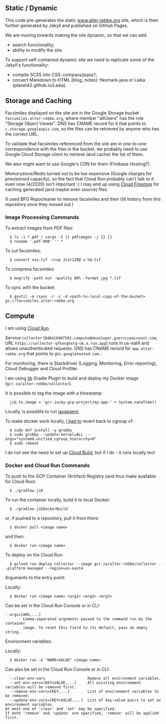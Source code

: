 ## Static / Dynamic ##

This code pre-generates the static www.alter-rebbe.org site,
which is then further generated by Jekyll and published on GitHub Pages.

We are moving towards making the site dynamic, so that we can add:  
- search functionality;
- ability to modify the site.

To support self-contained dynamic site we need to replicate some of the Jekyll's functionality:
- compile SCSS into CSS: compass/jsass?;
- convert Markdown to HTML (blog, notes): flexmark-java or Laika (planet42.github.io/Laika).

## Storage and Caching ##

Facsimiles displayed on the site are in the Google Storage bucket `facsimiles.alter-rebbe.org`,
where member "allUsers" has the role "Storage Object Viewer".
DNS has CNAME record for it that points to `c.storage.googleapis.com`,
so the files can be retrieved by anyone who has the correct URL.

To validate that facsimiles referenced from the site are in one-to-one correspondence with
the files in the bucket, we probably need to use Google Cloud Storage client to retrieve
(and cache) the list of them.

We also might want to use Google's CDN for them (Firebase Hosting?).

Memorystore/Redis turned out to be too expensive (Google charges for *provisioned* capacity),
so the fact that Cloud Run probably can't talk to it even now (4/2020) isn't important :(
I may end up using [Cloud Firestore](https://firebase.google.com/docs/firestore)
for caching generated (and maybe even source) files.

(I used BFG Repocleaner to remove facsimiles and their Git history from this repository
once they moved out.)
   
### Image Processing Commands ###

To extract images from PDF files:
```
  $ ls -1 *.pdf | xargs -I {} pdfimages -j {} {}
  $ rename '.pdf-000' '' *
```

To cut facsimiles:
```
  $ convert xxx.tif -crop 2x1+120@ x-%d.tif
```

To compress facsimiles:
```
  $ mogrify -path out -quality 80% -format jpg *.tif
```

To sync with the bucket:
```
  $ gsutil -m rsync -r -c -d <path-to-local-copy-of-the-bucket> gs://facsimiles.alter-rebbe.org
```

## Compute ##

I am using [Cloud Run](https://cloud.google.com/run#key-features).

Service `collector` (`940416907592-compute@developer.gserviceaccount.com`;
URL `https://collector-qfkasghxtq-uk.a.run.app`) runs in us-eat4 and allows
unauthenticated requests.
DNS has CNAME record for `app.alter-rebbe.org` that points to `ghs.googlehosted.com.`.

For monitoring, there is Stackdriver (Logging, Monitoring, Error reporting),
Cloud Debugger and Cloud Profiler.

I am using [jib](https://github.com/GoogleContainerTools/jib) Gradle Plugin to
build and deploy my Docker image (`gcr.io/alter-rebbe/collector`).

It is possible to tag the image with a timestamp:
```
  jib.to.image = 'gcr.io/my-gcp-project/my-app:' + System.nanoTime()
```

Locally, is possible to run [javaagent](https://github.com/GoogleContainerTools/jib/blob/master/docs/faq.md#i-would-like-to-run-my-application-with-a-javaagent).

To make docker work locally, [I had to](https://linuxconfig.org/how-to-install-docker-on-fedora-31)
revert back to cgroup v1:
```
  $ sudo dnf install -y grubby
  $ sudo grubby --update-kernel=ALL --args="systemd.unified_cgroup_hierarchy=0"
  $ sudo reboot
```
I do not see the need to set up [Cloud Build](https://cloud.google.com/cloud-build),
but if I do - it runs locally too!


### Docker and Cloud Run Commands ###

To push to the GCP Container (Artifact) Registry (and thus make available for Cloud Run):
```
  $ ./gradlew jib
```
To run the container locally, build it to local Docker:
```
  $ ./gradlew jibDockerBuild`
```
or, if pushed to a repository, pull it from there:
```
  $ docker pull <image name>
```
and then:
```app engine dockerfile template
  $ docker run <image name>
```

To deploy on the Cloud Run:
```
  $ gcloud run deploy collector --image gcr.io/alter-rebbe/collector --platform managed --region=us-east4
```

Arguments to the entry point:

Locally:
```
  $ docker run <image name> <arg1> <arg2> <arg3>
```

Can be set in the Cloud Run Console or in CLI:

```
--args=[ARG,...]
        Comma-separated arguments passed to the command run by the container
        image. To reset this field to its default, pass an empty string.
```

Environment variables:

Locally:
```
  $ docker run -e "NAME=VALUE" <image name>
```
Can also be set in the Cloud Run Console or in CLI:
```
  --clear-env-vars                   Remove all environment variables.
  --set-env-vars=[KEY=VALUE,...]     All existing environment variables will be removed first.
  --remove-env-vars=[KEY,...]        List of environment variables to be removed.
  --update-env-vars=[KEY=VALUE,...]  List of key-value pairs to set as environment variables.
At most one of 'clear' and 'set' may be specified.
If both 'remove' and 'update' are specified, 'remove' will be applied first.
```
